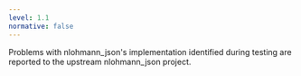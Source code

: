 ```yaml
---
level: 1.1
normative: false
---
```


Problems with nlohmann_json's implementation identified during testing are reported to the upstream nlohmann_json project.